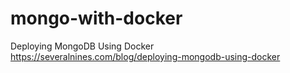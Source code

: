 # mongo-with-docker

Deploying MongoDB Using Docker
https://severalnines.com/blog/deploying-mongodb-using-docker

